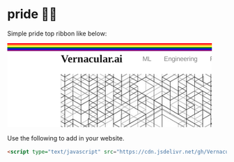 # pride :rainbow_flag:

Simple pride top ribbon like below:

![](./screen.png)

Use the following to add in your website.

```html
<script type="text/javascript" src="https://cdn.jsdelivr.net/gh/Vernacular-ai/pride@main/index.js"></script>
```
